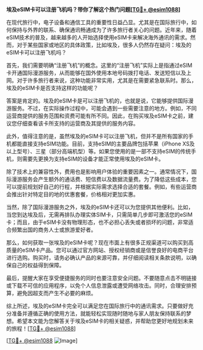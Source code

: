 **埃及eSIM卡可以注册飞机吗？带你了解这个热门问题[[TG💪+ @esim1088](https://t.me/s/esim1088)]**

在现代旅行中，电子设备和通信工具的重要性日益凸显。尤其是在国际旅行中，如何保持与外界的联系、确保通讯畅通成为了许多旅行者关心的问题。近年来，随着eSIM技术的普及，越来越多的人开始选择使用eSIM卡来解决海外通讯的需求。然而，对于某些国家或地区的具体政策，比如埃及，很多人仍然存在疑问：埃及的eSIM卡可以注册飞机吗？

首先，我们需要明确“注册飞机”的概念。这里的“注册飞机”实际上是指通过eSIM卡开通国际漫游服务，从而能够在国外使用本地号码拨打电话、发送短信以及上网。对于许多旅行者来说，这种功能非常实用，尤其是在需要紧急联系时。那么，埃及的eSIM卡是否支持这样的功能呢？

答案是肯定的。埃及的eSIM卡是可以注册飞机的，也就是说，它能够提供国际漫游服务。不过，在实际操作过程中，可能会遇到一些需要注意的地方。例如，不同运营商提供的服务范围和资费可能有所不同。因此，在购买埃及eSIM卡之前，建议您仔细查看该卡所支持的运营商及其提供的服务内容。

此外，值得注意的是，虽然埃及的eSIM卡可以注册飞机，但并不是所有国家的手机都能直接支持eSIM功能。目前，支持eSIM的主要品牌包括苹果（iPhone XS及以上型号）、三星（部分高端机型）等。如果您使用的是一部不支持eSIM的传统手机，则需要先更换为支持eSIM的设备才能正常使用埃及的eSIM卡。

除了技术上的兼容性外，费用也是影响用户体验的重要因素之一。通常情况下，国际漫游服务会产生额外的通话费、短信费以及数据流量费。为了降低这些成本，您可以提前规划好自己的行程，并根据实际需求选择合适的套餐。例如，有些运营商会推出针对特定目的地的优惠套餐，价格相对更加实惠。

当然，除了国际漫游服务之外，埃及的eSIM卡还可以为您提供其他便利。比如，当您到达埃及后，无需再排队办理实体SIM卡，只需简单几步即可激活您的eSIM卡；而且，由于eSIM卡没有物理形态，也不必担心丢失或者损坏的问题，非常适合频繁出国的商务人士或旅游爱好者。

那么，如何获取一张埃及的eSIM卡呢？现在市面上有很多正规渠道可以购买到高质量的eSIM卡产品。您可以通过官方网站、授权经销商或是信誉良好的电商平台进行选购。购买时，请务必确认产品的来源可靠，并仔细阅读相关条款说明，以确保自己的权益得到保障。

最后，提醒大家在享受便捷服务的同时也要注意安全问题。不要随意点击不明链接或下载不可信的应用程序，以免个人信息泄露或遭受网络攻击。同时，合理安排预算，避免因超支而产生不必要的麻烦。

综上所述，埃及的eSIM卡完全可以满足您在国际旅行中的通讯需求。只要做好充分准备并遵循正确的使用方法，就能轻松实现随时随地与家人朋友保持联系的梦想。希望本文能为您解答关于埃及eSIM卡的相关疑惑，并帮助您更好地规划未来的旅程！[[TG💪+ @esim1088](https://t.me/s/esim1088)]

[[TG💪+ @esim1088](https://t.me/s/esim1088) ![Image](https://i.postimg.cc/4NQfJmqS/Snipaste-2025-05-13-00-14-12.png)]
